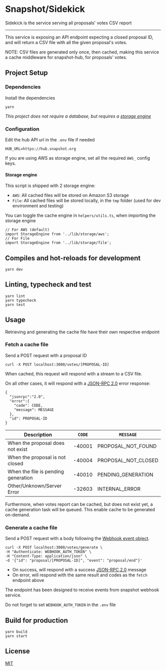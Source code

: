 # Snapshot/Sidekick

Sidekick is the service serving all proposals' votes CSV report

<hr>

This service is exposing an API endpoint expecting a closed proposal ID, and will
return a CSV file with all the given proposal's votes.

NOTE: CSV files are generated only once, then cached, making this service a cache middleware
for snapshot-hub, for proposals' votes.

## Project Setup

### Dependencies

Install the dependencies

```
yarn
```

_This project does not require a database, but requires a [storage engine](#storage-engine)_

### Configuration

Edit the hub API url in the `.env` file if needed

```
HUB_URL=https://hub.snapshot.org
```

If you are using AWS as storage engine, set all the required `AWS_` config keys.

#### Storage engine

This script is shipped with 2 storage engine:

- `AWS`: All cached files will be stored on Amazon S3 storage
- `File`: All cached files will be stored locally, in the `tmp` folder (used for dev environment and testing)

You can toggle the cache engine in `helpers/utils.ts`, when importing the storage engine

```
// For AWS (default)
import StorageEngine from '../lib/storage/aws';
// For File
import StorageEngine from '../lib/storage/file';
```

## Compiles and hot-reloads for development

```
yarn dev
```

## Linting, typecheck and test

```
yarn lint
yarn typecheck
yarn test
```

## Usage

Retrieving and generating the cache file have their own respective endpoint

### Fetch a cache file

Send a POST request with a proposal ID

```
curl -X POST localhost:3000/votes/[PROPOSAL-ID]
```

When cached, this request will respond with a stream to a CSV file.

On all other cases, it will respond with a [JSON-RPC 2.0](https://www.jsonrpc.org/specification) error response:

```
{
  "jsonrpc":"2.0",
  "error":{
    "code": CODE,
    "message": MESSAGE
  },
  "id": PROPOSAL-ID
}
```

| Description                         | `CODE` | `MESSAGE`           |
| ----------------------------------- | ------ | ------------------- |
| When the proposal does not exist    | -40001 | PROPOSAL_NOT_FOUND  |
| When the proposal is not closed     | -40004 | PROPOSAL_NOT_CLOSED |
| When the file is pending generation | -40010 | PENDING_GENERATION  |
| Other/Unknown/Server Error          | -32603 | INTERNAL_ERROR      |

Furthermore, when votes report can be cached, but does not exist yet, a cache generation task will be queued. This enable cache to be generated on-demand.

### Generate a cache file

Send a POST request with a body following the [Webhook event object](https://docs.snapshot.org/tools/webhooks).

```
curl -X POST localhost:3000/votes/generate \
-H "Authenticate: WEBHOOK_AUTH_TOKEN" \
-H "Content-Type: application/json" \
-d '{"id": "proposal/[PROPOSAL-ID]", "event": "proposal/end"}'
```

- On success, will respond with a success [JSON-RPC 2.0](https://www.jsonrpc.org/specification) message
- On error, will respond with the same result and codes as the `fetch` endpoint above

The endpoint has been designed to receive events from snapshot webhook service.

Do not forget to set `WEBHOOK_AUTH_TOKEN` in the `.env` file

## Build for production

```
yarn build
yarn start
```

## License

[MIT](https://github.com/snapshot-labs/snapshot-sidekick/blob/main/LICENCE)
